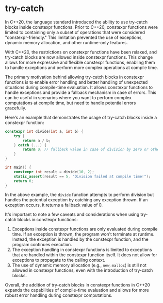 # try-catch 

In C++20, the language standard introduced the ability to use try-catch blocks inside constexpr functions. Prior to C++20, constexpr functions were limited to containing only a subset of operations that were considered "constexpr-friendly." This limitation prevented the use of exceptions, dynamic memory allocation, and other runtime-only features.

With C++20, the restrictions on constexpr functions have been relaxed, and try-catch blocks are now allowed inside constexpr functions. This change allows for more expressive and flexible constexpr functions, enabling them to handle exceptions and perform more complex operations at compile time.

The primary motivation behind allowing try-catch blocks in constexpr functions is to enable error handling and better handling of unexpected situations during compile-time evaluation. It allows constexpr functions to handle exceptions and provide a fallback mechanism in case of errors. This can be useful in scenarios where you want to perform complex computations at compile time, but need to handle potential errors gracefully.

Here's an example that demonstrates the usage of try-catch blocks inside a constexpr function:

```cpp
constexpr int divide(int a, int b) {
    try {
        return a / b;
    } catch (...) {
        return 0; // fallback value in case of division by zero or other exceptions
    }
}

int main() {
    constexpr int result = divide(10, 2);
    static_assert(result == 5, "Division failed at compile time!");
    return 0;
}
```

In the above example, the `divide` function attempts to perform division but handles the potential exception by catching any exception thrown. If an exception occurs, it returns a fallback value of 0.

It's important to note a few caveats and considerations when using try-catch blocks in constexpr functions:

1. Exceptions inside constexpr functions are only evaluated during compile time. If an exception is thrown, the program won't terminate at runtime. Instead, the exception is handled by the constexpr function, and the program continues execution.
2. The exception handling in constexpr functions is limited to exceptions that are handled within the constexpr function itself. It does not allow for exceptions to propagate to the calling context.
3. The use of dynamic memory allocation (e.g., `new`, `malloc`) is still not allowed in constexpr functions, even with the introduction of try-catch blocks.

Overall, the addition of try-catch blocks in constexpr functions in C++20 expands the capabilities of compile-time evaluation and allows for more robust error handling during constexpr computations.